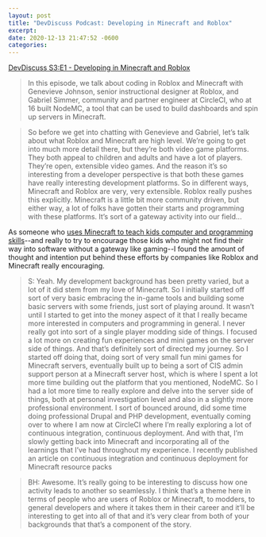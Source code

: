 ```yaml
---
layout: post
title: "DevDiscuss Podcast: Developing in Minecraft and Roblox"
excerpt: 
date: 2020-12-13 21:47:52 -0600
categories: 
---
```


[DevDiscuss S3:E1 - Developing in Minecraft and Roblox](https://dev.to/devdiscuss/s3-e1-developing-in-minecraft-and-roblox)

> In this episode, we talk about coding in Roblox and Minecraft with Genevieve Johnson, senior instructional designer at Roblox, and Gabriel Simmer, community and partner engineer at CircleCI, who at 16 built NodeMC, a tool that can be used to build dashboards and spin up servers in Minecraft.

> So before we get into chatting with Genevieve and Gabriel, let’s talk about what Roblox and Minecraft are high level. We’re going to get into much more detail there, but they’re both video game platforms. They both appeal to children and adults and have a lot of players. They’re open, extensible video games. And the reason it’s so interesting from a developer perspective is that both these games have really interesting development platforms. So in different ways, Minecraft and Roblox are very, very extensible. Roblox really pushes this explicitly. Minecraft is a little bit more community driven, but either way, a lot of folks have gotten their starts and programming with these platforms. It’s sort of a gateway activity into our field...

As someone who [uses Minecraft to teach kids computer and programming skills](http://minecraftu.org/)--and really to try to encourage those kids who might not find their way into software without a gateway like gaming--I found the amount of thought and intention put behind these efforts by companies like Roblox and Minecraft really encouraging.

> S: Yeah. My development background has been pretty varied, but a lot of it did stem from my love of Minecraft. So I initially started off sort of very basic embracing the in-game tools and building some basic servers with some friends, just sort of playing around. It wasn’t until I started to get into the money aspect of it that I really became more interested in computers and programming in general. I never really got into sort of a single player modding side of things. I focused a lot more on creating fun experiences and mini games on the server side of things. And that’s definitely sort of directed my journey. So I started off doing that, doing sort of very small fun mini games for Minecraft servers, eventually built up to being a sort of CIS admin support person at a Minecraft server host, which is where I spent a lot more time building out the platform that you mentioned, NodeMC. So I had a lot more time to really explore and delve into the server side of things, both at personal investigation level and also in a slightly more professional environment. I sort of bounced around, did some time doing professional Drupal and PHP development, eventually coming over to where I am now at CircleCI where I’m really exploring a lot of continuous integration, continuous deployment. And with that, I’m slowly getting back into Minecraft and incorporating all of the learnings that I’ve had throughout my experience. I recently published an article on continuous integration and continuous deployment for Minecraft resource packs

> BH: Awesome. It’s really going to be interesting to discuss how one activity leads to another so seamlessly. I think that’s a theme here in terms of people who are users of Roblox or Minecraft, to modders, to general developers and where it takes them in their career and it’ll be interesting to get into all of that and it’s very clear from both of your backgrounds that that’s a component of the story.
